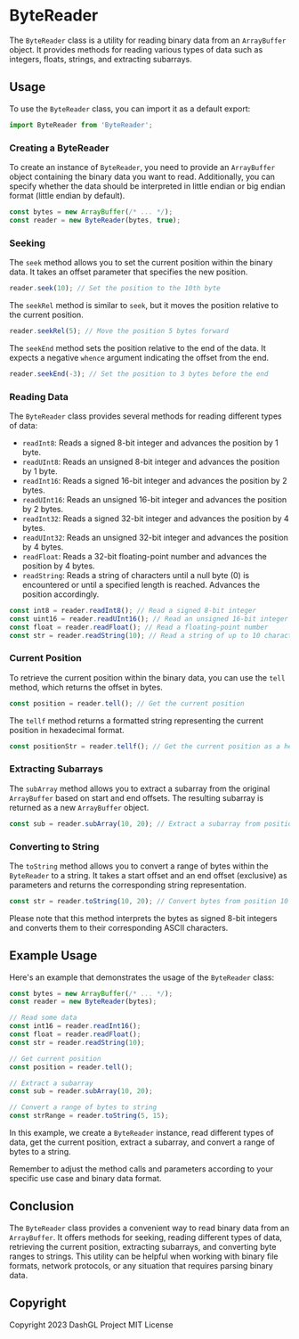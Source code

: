 # ByteReader

The `ByteReader` class is a utility for reading binary data from an `ArrayBuffer` object. It provides methods for reading various types of data such as integers, floats, strings, and extracting subarrays.

## Usage

To use the `ByteReader` class, you can import it as a default export:

```javascript
import ByteReader from 'ByteReader';
```

### Creating a ByteReader

To create an instance of `ByteReader`, you need to provide an `ArrayBuffer` object containing the binary data you want to read. Additionally, you can specify whether the data should be interpreted in little endian or big endian format (little endian by default).

```javascript
const bytes = new ArrayBuffer(/* ... */);
const reader = new ByteReader(bytes, true);
```

### Seeking

The `seek` method allows you to set the current position within the binary data. It takes an offset parameter that specifies the new position.

```javascript
reader.seek(10); // Set the position to the 10th byte
```

The `seekRel` method is similar to `seek`, but it moves the position relative to the current position.

```javascript
reader.seekRel(5); // Move the position 5 bytes forward
```

The `seekEnd` method sets the position relative to the end of the data. It expects a negative `whence` argument indicating the offset from the end.

```javascript
reader.seekEnd(-3); // Set the position to 3 bytes before the end
```

### Reading Data

The `ByteReader` class provides several methods for reading different types of data:

- `readInt8`: Reads a signed 8-bit integer and advances the position by 1 byte.
- `readUInt8`: Reads an unsigned 8-bit integer and advances the position by 1 byte.
- `readInt16`: Reads a signed 16-bit integer and advances the position by 2 bytes.
- `readUInt16`: Reads an unsigned 16-bit integer and advances the position by 2 bytes.
- `readInt32`: Reads a signed 32-bit integer and advances the position by 4 bytes.
- `readUInt32`: Reads an unsigned 32-bit integer and advances the position by 4 bytes.
- `readFloat`: Reads a 32-bit floating-point number and advances the position by 4 bytes.
- `readString`: Reads a string of characters until a null byte (0) is encountered or until a specified length is reached. Advances the position accordingly.

```javascript
const int8 = reader.readInt8(); // Read a signed 8-bit integer
const uint16 = reader.readUInt16(); // Read an unsigned 16-bit integer
const float = reader.readFloat(); // Read a floating-point number
const str = reader.readString(10); // Read a string of up to 10 characters
```

### Current Position

To retrieve the current position within the binary data, you can use the `tell` method, which returns the offset in bytes.

```javascript
const position = reader.tell(); // Get the current position
```

The `tellf` method returns a formatted string representing the current position in hexadecimal format.

```javascript
const positionStr = reader.tellf(); // Get the current position as a hexadecimal string
```

### Extracting Subarrays

The `subArray` method allows you to extract a subarray from the original `ArrayBuffer` based on start and end offsets. The resulting subarray is returned as a new `ArrayBuffer` object.

```javascript
const sub = reader.subArray(10, 20); // Extract a subarray from position 10 to 20 (exclusive)
```

### Converting to String

The `toString` method allows you to convert a range of bytes within the `ByteReader` to a string. It takes a start offset and an end offset (exclusive) as parameters and returns the corresponding string representation.

```javascript
const str = reader.toString(10, 20); // Convert bytes from position 10 to 20 (exclusive) to a string
```

Please note that this method interprets the bytes as signed 8-bit integers and converts them to their corresponding ASCII characters.

## Example Usage

Here's an example that demonstrates the usage of the `ByteReader` class:

```javascript
const bytes = new ArrayBuffer(/* ... */);
const reader = new ByteReader(bytes);

// Read some data
const int16 = reader.readInt16();
const float = reader.readFloat();
const str = reader.readString(10);

// Get current position
const position = reader.tell();

// Extract a subarray
const sub = reader.subArray(10, 20);

// Convert a range of bytes to string
const strRange = reader.toString(5, 15);
```

In this example, we create a `ByteReader` instance, read different types of data, get the current position, extract a subarray, and convert a range of bytes to a string.

Remember to adjust the method calls and parameters according to your specific use case and binary data format.

## Conclusion

The `ByteReader` class provides a convenient way to read binary data from an `ArrayBuffer`. It offers methods for seeking, reading different types of data, retrieving the current position, extracting subarrays, and converting byte ranges to strings. This utility can be helpful when working with binary file formats, network protocols, or any situation that requires parsing binary data.

## Copyright

Copyright 2023 DashGL Project MIT License
